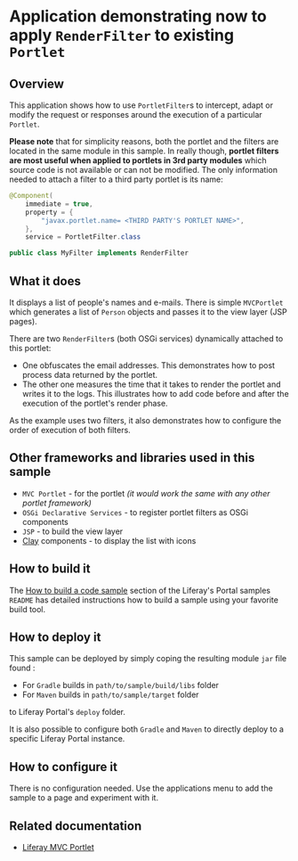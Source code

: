 # Application demonstrating now to apply `RenderFilter` to existing `Portlet`

## Overview

This application shows how to use `PortletFilter`s to intercept, adapt or modify the request or responses around the execution of a particular `Portlet`.

**Please note** that for simplicity reasons, both the portlet and the filters are located in the same module in this sample. In really though, __portlet filters are most useful when applied to portlets in 3rd party modules__ which source code is not available or can not be modified. The only information needed to attach a filter to a third party portlet is its name:

```java
@Component(
    immediate = true,
    property = {
        "javax.portlet.name= <THIRD PARTY'S PORTLET NAME>",
    },
    service = PortletFilter.class

public class MyFilter implements RenderFilter
```

## What it does

It displays a list of people's names and e-mails. There is simple `MVCPortlet` which generates a list of `Person` objects and passes it to the view layer (JSP pages).

There are two `RenderFilter`s (both OSGi services) dynamically attached to this portlet: 

- One obfuscates the email addresses. This demonstrates how to post process data returned by the portlet.
- The other one measures the time that it takes to render the portlet and writes it to the logs. This illustrates how to add code before and after the execution of the portlet's render phase.

As the example uses two filters, it also demonstrates how to configure the order of execution of both filters.

## Other frameworks and libraries used in this sample

- `MVC Portlet` - for the portlet _(it would work the same with any other portlet framework)_
- `OSGi Declarative Services` - to register portlet filters as OSGi components
- `JSP` - to build the view layer
- [Clay](https://clayui.com/) components - to display the list with icons

## How to build it

The [How to build a code sample](https://github.com/liferay/liferay-code-samples/blob/master/portal#how-to-build-a-code-sample) section of the Liferay's Portal samples `README` has detailed instructions how to build a sample using your favorite build tool.

## How to deploy it

This sample can be deployed by simply coping the resulting module `jar` file found :

- For `Gradle` builds in `path/to/sample/build/libs` folder
- For `Maven` builds in `path/to/sample/target` folder

to Liferay Portal's `deploy` folder. 

It is also possible to configure both `Gradle` and `Maven` to directly deploy to a specific Liferay Portal instance.

## How to configure it

There is no configuration needed. Use the applications menu to add the sample to a page and experiment with it.

## Related documentation

- [Liferay MVC Portlet](https://portal.liferay.dev/docs/7-1/tutorials/-/knowledge_base/t/liferay-mvc-portlet)
<!-- TODO: Include when we have the definitive docs available 
- [Using Filters to intercept, adapt or modify data around Portlet execution tutorial](/docs/7-2/tutorials/-/knowledge_base/t/render_filter_portlet)
-->
